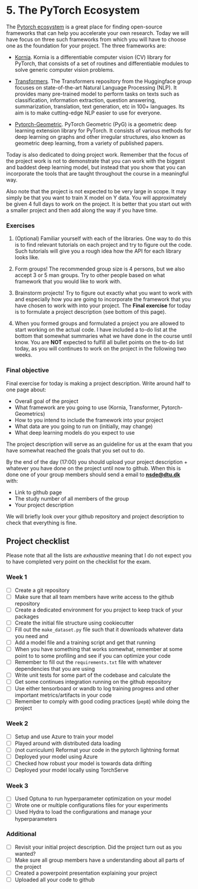# 5. The PyTorch Ecosystem

The [Pytorch ecosystem](https://pytorch.org/ecosystem/) is a great place for finding open-source frameworks
that can help you accelerate your own research. Today we will have focus on three such frameworks from which
you will have to choose one as the foundation for your project. The three frameworks are:

* [Kornia](https://github.com/kornia/kornia). Kornia is a differentiable computer vision (CV) library for PyTorch,
  that consists of a set of routines and differentiable modules to solve generic computer vision problems.
   
* [Transformers](https://github.com/huggingface/transformers). The Transformers repository from the Huggingface group
  focuses on state-of-the-art Natural Language Processing (NLP). It provides many pre-trained model to perform tasks on 
  texts such as classification, information extraction, question answering, summarization, translation, text generation, 
  etc in 100+ languages. Its aim is to make cutting-edge NLP easier to use for everyone.

* [Pytorch-Geometric](https://github.com/rusty1s/pytorch_geometric). PyTorch Geometric (PyG) is a geometric deep learning 
  extension library for PyTorch. It consists of various methods for deep learning on graphs and other irregular structures, 
  also known as geometric deep learning, from a variety of published papers.

Today is also dedicated to doing project work. Remember that the focus of the project work is not
to demonstrate that you can work with the biggest and baddest deep learning model, but instead that you show
that you can incorporate the tools that are taught throughout the course in a meaningful way.

Also note that the project is not expected to be very large in scope. It may simply be that you
want to train X model on Y data. You will approximately be given 4 full days to work on the project.
It is better that you start out with a smaller project and then add along the way if you have time.

### Exercises

1. (Optional) Familiar yourself with each of the libraries. One way to do this is to find relevant tutorials on each project  and try to figure out the code. Such tutorials will give you a rough idea how the API for each library looks like.

2. Form groups! The recommended group size is 4 persons, but we also accept 3 or 5 man groups. Try to other people based
   on what framework that you would like to work with.

3. Brainstorm projects! Try to figure out exactly what you want to work with and especially how you are going to incorporate
   the framework that you have chosen to work with into your project. The **Final exercise** for today is to formulate a
   project description (see bottom of this page).

4. When you formed groups and formulated a project you are allowed to start working on the actual code. I have included a to-do list at the bottom that somewhat summaries what we have done in the course until know. You are **NOT** expected to fulfill all bullet points on the to-do list today, as you will continues to work on the project in the following two weeks. 

### Final objective

Final exercise for today is making a project description. Write around half to one page about:

* Overall goal of the project
* What framework are you going to use (Kornia, Transformer, Pytorch-Geometrics)
* How to you intend to include the framework into your project
* What data are you going to run on (initially, may change)
* What deep learning models do you expect to use

The project description will serve as an guideline for us at the exam that you have somewhat
reached the goals that you set out to do. 

By the end of the day (17:00) you should upload your project description + whatever you have done on the project
until now to github. When this is done one of your group members should send a email to **nsde@dtu.dk** with:

* Link to github page
* The study number of all members of the group
* Your project description

We will briefly look over your github repository and project description to check that everything is fine.

## Project checklist

Please note that all the lists are *exhaustive* meaning that I do not expect you to have completed very
point on the checklist for the exam.

### Week 1

- [ ] Create a git repository
- [ ] Make sure that all team members have write access to the github repository
- [ ] Create a dedicated environment for you project to keep track of your packages
- [ ] Create the initial file structure using cookiecutter
- [ ] Fill out the `make_dataset.py` file such that it downloads whatever data you need and 
- [ ] Add a model file and a training script and get that running
- [ ] When you have something that works somewhat, remember at some point to to some profiling and see if you can optimize your code
- [ ] Remember to fill out the `requirements.txt` file with whatever dependencies that you are using
- [ ] Write unit tests for some part of the codebase and calculate the 
- [ ] Get some continues integration running on the github repository
- [ ] Use either tensorboard or wandb to log training progress and other important metrics/artifacts in your code
- [ ] Remember to comply with good coding practices (`pep8`) while doing the project 

### Week 2

- [ ] Setup and use Azure to train your model
- [ ] Played around with distributed data loading
- [ ] (not curriculum) Reformat your code in the pytorch lightning format
- [ ] Deployed your model using Azure
- [ ] Checked how robust your model is towards data drifting
- [ ] Deployed your model locally using TorchServe

### Week 3

- [ ] Used Optuna to run hyperparameter optimization on your model
- [ ] Wrote one or multiple configurations files for your experiments
- [ ] Used Hydra to load the configurations and manage your hyperparameters

### Additional

- [ ] Revisit your initial project description. Did the project turn out as you wanted?
- [ ] Make sure all group members have a understanding about all parts of the project
- [ ] Created a powerpoint presentation explaining your project
- [ ] Uploaded all your code to github
